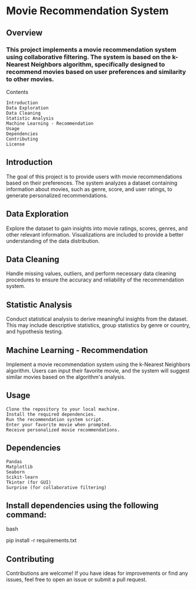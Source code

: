 # Movie Recommendation System
## Overview

### This project implements a movie recommendation system using collaborative filtering. The system is based on the k-Nearest Neighbors algorithm, specifically designed to recommend movies based on user preferences and similarity to other movies.
Contents

    Introduction
    Data Exploration
    Data Cleaning
    Statistic Analysis
    Machine Learning - Recommendation
    Usage
    Dependencies
    Contributing
    License

## Introduction

The goal of this project is to provide users with movie recommendations based on their preferences. The system analyzes a dataset containing information about movies, such as genre, score, and user ratings, to generate personalized recommendations.

## Data Exploration

Explore the dataset to gain insights into movie ratings, scores, genres, and other relevant information. Visualizations are included to provide a better understanding of the data distribution.

## Data Cleaning

Handle missing values, outliers, and perform necessary data cleaning procedures to ensure the accuracy and reliability of the recommendation system.

## Statistic Analysis

Conduct statistical analysis to derive meaningful insights from the dataset. This may include descriptive statistics, group statistics by genre or country, and hypothesis testing.

## Machine Learning - Recommendation

Implement a movie recommendation system using the k-Nearest Neighbors algorithm. Users can input their favorite movie, and the system will suggest similar movies based on the algorithm's analysis.

## Usage

    Clone the repository to your local machine.
    Install the required dependencies.
    Run the recommendation system script.
    Enter your favorite movie when prompted.
    Receive personalized movie recommendations.

## Dependencies

    Pandas
    Matplotlib
    Seaborn
    Scikit-learn
    Tkinter (for GUI)
    Surprise (for collaborative filtering)

## Install dependencies using the following command:

bash

pip install -r requirements.txt

## Contributing

Contributions are welcome! If you have ideas for improvements or find any issues, feel free to open an issue or submit a pull request.
